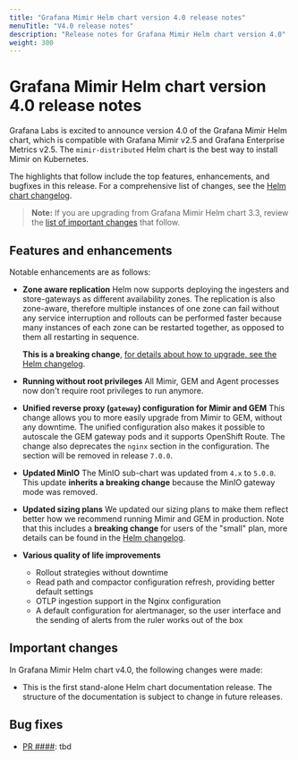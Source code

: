 ```yaml
---
title: "Grafana Mimir Helm chart version 4.0 release notes"
menuTitle: "V4.0 release notes"
description: "Release notes for Grafana Mimir Helm chart version 4.0"
weight: 300
---
```


# Grafana Mimir Helm chart version 4.0 release notes

Grafana Labs is excited to announce version 4.0 of the Grafana Mimir Helm chart, which is compatible with Grafana Mimir v2.5 and Grafana Enterprise Metrics v2.5. The `mimir-distributed` Helm chart is the best way to install Mimir on Kubernetes.

The highlights that follow include the top features, enhancements, and bugfixes in this release. For a comprehensive list of changes, see the [Helm chart changelog](https://github.com/grafana/mimir/tree/main/operations/helm/charts/mimir-distributed/CHANGELOG.md).

> **Note:** If you are upgrading from Grafana Mimir Helm chart 3.3, review the [list of important changes](#important-changes) that follow.

## Features and enhancements

Notable enhancements are as follows:

- **Zone aware replication**
  Helm now supports deploying the ingesters and store-gateways as different availability zones. The replication is also zone-aware, therefore multiple instances of one zone can fail without any service interruption and rollouts can be performed faster because many instances of each zone can be restarted together, as opposed to them all restarting in sequence.

  **This is a breaking change**, [for details about how to upgrade, see the Helm changelog](https://github.com/grafana/mimir/blob/main/operations/helm/charts/mimir-distributed/CHANGELOG.md).

- **Running without root privileges**
  All Mimir, GEM and Agent processes now don't require root privileges to run anymore.

- **Unified reverse proxy (`gateway`) configuration for Mimir and GEM**
  This change allows you to more easily upgrade from Mimir to GEM, without any downtime. The unified configuration also makes it possible to autoscale the GEM gateway pods and it supports OpenShift Route. The change also deprecates the `nginx` section in the configuration. The section will be removed in release `7.0.0`.

- **Updated MinIO**
  The MinIO sub-chart was updated from `4.x` to `5.0.0`. This update **inherits a breaking change** because the MinIO gateway mode was removed.

- **Updated sizing plans**
  We updated our sizing plans to make them reflect better how we recommend running Mimir and GEM in production. Note that this includes a **breaking change** for users of the "small" plan, more details can be found in the [Helm changelog](https://github.com/grafana/mimir/blob/main/operations/helm/charts/mimir-distributed/CHANGELOG.md).

- **Various quality of life improvements**
  - Rollout strategies without downtime
  - Read path and compactor configuration refresh, providing better default settings
  - OTLP ingestion support in the Nginx configuration
  - A default configuration for alertmanager, so the user interface and the sending of alerts from the ruler works out of the box

## Important changes

In Grafana Mimir Helm chart v4.0, the following changes were made:

- This is the first stand-alone Helm chart documentation release. The structure of the documentation is subject to change in future releases.

## Bug fixes

- [PR ####](https://github.com/grafana/mimir/pull/####): tbd

